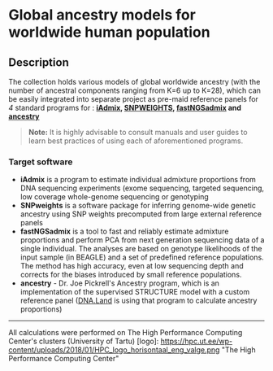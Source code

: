 # Global ancestry models for worldwide human population

## Description
The collection holds various models of global worldwide ancestry (with the number of ancestral components ranging from K=6 up to K=28), which can be easily integrated into separate project as pre-maid reference panels for *4* standard programs for : **[iAdmix](https://bansal-lab.github.io/software/iadmix.html), [SNPWEIGHTS](https://www.hsph.harvard.edu/alkes-price/software/), [fastNGSadmix](http://www.popgen.dk/software/index.php/FastNGSadmix) and [ancestry](https://bitbucket.org/joepickrell/ancestry)**

> **Note:** It is highly advisable to consult manuals and user guides to learn best practices of using each of aforementioned programs.

### Target software

- **iAdmix** is a program to estimate individual admixture proportions from DNA sequencing experiments (exome sequencing, targeted sequencing, low coverage whole-genome sequencing or genotyping
- **SNPweights** is a software package for inferring genome-wide genetic ancestry using SNP weights precomputed from large external reference panels
- **fastNGSadmix** is a tool to fast and reliably estimate admixture proportions and perform PCA from next generation sequencing data of a single individual. The analyses are based on genotype likelihoods of the input sample (in BEAGLE) and a set of predefined reference populations. The method has high accuracy, even at low sequencing depth and corrects for the biases introduced by small reference populations.
- **ancestry** - Dr. Joe Pickrell's Ancestry program, which is an implementation of the supervised STRUCTURE model with a custom reference panel ([DNA.Land](https://dna.land/) is using that program to calculate ancestry proportions) 


------------------------------------
All calculations were performed on The High Performance Computing Center's clusters (University of Tartu) 
[logo]: https://hpc.ut.ee/wp-content/uploads/2018/01/HPC_logo_horisontaal_eng_valge.png "The High Performance Computing Center"
